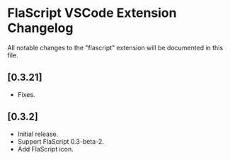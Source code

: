 # FlaScript VSCode Extension Changelog

All notable changes to the "flascript" extension will be documented in this file.

## [0.3.21]
   * Fixes.
   
## [0.3.2]
   * Initial release.
   * Support FlaScript 0.3-beta-2.
   * Add FlaScript icon.

